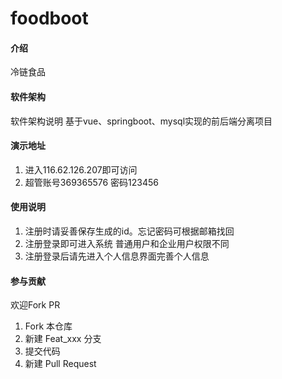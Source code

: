 # foodboot

#### 介绍
冷链食品

#### 软件架构
软件架构说明
基于vue、springboot、mysql实现的前后端分离项目

#### 演示地址

1.  进入116.62.126.207即可访问
2.  超管账号369365576 密码123456

#### 使用说明

1.  注册时请妥善保存生成的id。忘记密码可根据邮箱找回
3.  注册登录即可进入系统 普通用户和企业用户权限不同
4.  注册登录后请先进入个人信息界面完善个人信息

#### 参与贡献
欢迎Fork PR

1.  Fork 本仓库
2.  新建 Feat_xxx 分支
3.  提交代码
4.  新建 Pull Request
